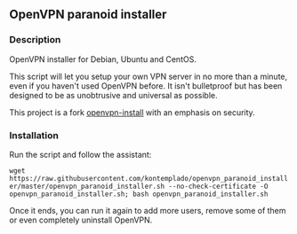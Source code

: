 ## OpenVPN paranoid installer

### Description

OpenVPN installer for Debian, Ubuntu and CentOS.

This script will let you setup your own VPN server in no more than a minute, even if you haven't used OpenVPN before. It isn't bulletproof but has been designed to be as unobtrusive and universal as possible.

This project is a fork <a href="https://github.com/Nyr/openvpn-install" target="_blank">openvpn-install</a> with an emphasis on security.

### Installation
Run the script and follow the assistant:

`wget https://raw.githubusercontent.com/kontemplado/openvpn_paranoid_installer/master/openvpn_paranoid_installer.sh --no-check-certificate -O openvpn_paranoid_installer.sh; bash openvpn_paranoid_installer.sh`

Once it ends, you can run it again to add more users, remove some of them or even completely uninstall OpenVPN.
